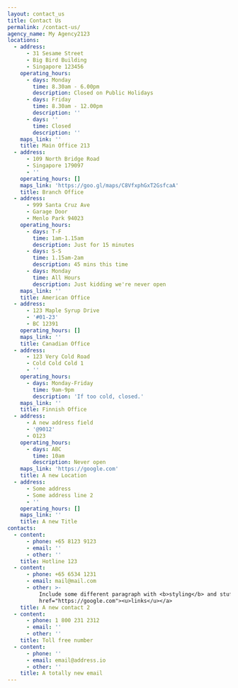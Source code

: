 ```yaml
---
layout: contact_us
title: Contact Us
permalink: /contact-us/
agency_name: My Agency2123
locations:
  - address:
      - 31 Sesame Street
      - Big Bird Building
      - Singapore 123456
    operating_hours:
      - days: Monday
        time: 8.30am - 6.00pm
        description: Closed on Public Holidays
      - days: Friday
        time: 8.30am - 12.00pm
        description: ''
      - days: ''
        time: Closed
        description: ''
    maps_link: ''
    title: Main Office 213
  - address:
      - 109 North Bridge Road
      - Singapore 179097
      - ''
    operating_hours: []
    maps_link: 'https://goo.gl/maps/C8VfxphGxT2GsfcaA'
    title: Branch Office
  - address:
      - 999 Santa Cruz Ave
      - Garage Door
      - Menlo Park 94023
    operating_hours:
      - days: T-F
        time: 1am-1.15am
        description: Just for 15 minutes
      - days: S-S
        time: 1.15am-2am
        description: 45 mins this time
      - days: Monday
        time: All Hours
        description: Just kidding we're never open
    maps_link: ''
    title: American Office
  - address:
      - 123 Maple Syrup Drive
      - '#01-23'
      - BC 12391
    operating_hours: []
    maps_link: ''
    title: Canadian Office
  - address:
      - 123 Very Cold Road
      - Cold Cold Cold 1
      - ''
    operating_hours:
      - days: Monday-Friday
        time: 9am-9pm
        description: 'If too cold, closed.'
    maps_link: ''
    title: Finnish Office
  - address:
      - A new address field
      - '@9012'
      - O123
    operating_hours:
      - days: ABC
        time: 10am
        description: Never open
    maps_link: 'https://google.com'
    title: A new Location
  - address:
      - Some address
      - Some address line 2
      - ''
    operating_hours: []
    maps_link: ''
    title: A new Title
contacts:
  - content:
      - phone: +65 8123 9123
      - email: ''
      - other: ''
    title: Hotline 123
  - content:
      - phone: +65 6534 1231
      - email: mail@mail.com
      - other: >-
          Include some different paragraph with <b>styling</b> and stuff like <a
          href="https://google.com"><u>links</u></a>
    title: A new contact 2
  - content:
      - phone: 1 800 231 2312
      - email: ''
      - other: ''
    title: Toll free number
  - content:
      - phone: ''
      - email: email@address.io
      - other: ''
    title: A totally new email
---
```

